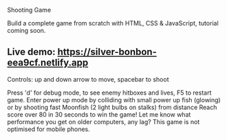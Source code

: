Shooting Game

Build a complete game from scratch with HTML, CSS & JavaScript, tutorial coming soon.

## Live demo: https://silver-bonbon-eea9cf.netlify.app

Controls: up and down arrow to move, spacebar to shoot

Press 'd' for debug mode, to see enemy hitboxes and lives, F5 to restart game.
Enter power up mode by colliding with small power up fish (glowing) or by shooting fast Moonfish (2 light bulbs on stalks) from distance
Reach score over 80 in 30 seconds to win the game!
Let me know what performance you get on older computers, any lag? This game is not optimised for mobile phones.

